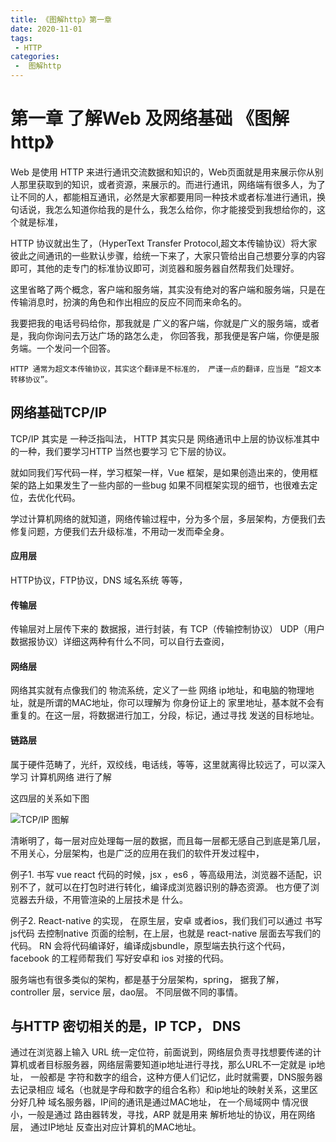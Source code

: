 ```yaml
---
title: 《图解http》第一章
date: 2020-11-01
tags:
 - HTTP
categories:
 -  图解http
---
```


# 第一章 了解Web 及网络基础 《图解http》


Web 是使用 HTTP 来进行通讯交流数据和知识的，Web页面就是用来展示你从别人那里获取到的知识，或者资源，来展示的。而进行通讯，网络端有很多人，为了让不同的人，都能相互通讯，必然是大家都要用同一种技术或者标准进行通讯，换句话说，我怎么知道你给我的是什么，我怎么给你，你才能接受到我想给你的，这个就是标准，

HTTP 协议就出生了，（HyperText Transfer Protocol,超文本传输协议）将大家彼此之间通讯的一些默认步骤，给统一下来了，大家只管给出自己想要分享的内容即可，其他的走专门的标准协议即可，浏览器和服务器自然帮我们处理好。

这里省略了两个概念，客户端和服务端，其实没有绝对的客户端和服务端，只是在传输消息时，扮演的角色和作出相应的反应不同而来命名的。

我要把我的电话号码给你，那我就是 广义的客户端，你就是广义的服务端，或者是，我向你询问去万达广场的路怎么走， 你回答我，那我便是客户端，你便是服务端。一个发问一个回答。

`HTTP 通常为超文本传输协议，其实这个翻译是不标准的， 严谨一点的翻译，应当是 “超文本转移协议”。`

## 网络基础TCP/IP

TCP/IP 其实是 一种泛指叫法， HTTP 其实只是 网络通讯中上层的协议标准其中的一种，我们要学习HTTP 当然也要学习 它下层的协议。

就如同我们写代码一样，学习框架一样，Vue 框架，是如果创造出来的，使用框架的路上如果发生了一些内部的一些bug 如果不同框架实现的细节，也很难去定位，去优化代码。

学过计算机网络的就知道，网络传输过程中，分为多个层，多层架构，方便我们去修复问题，方便我们去升级标准，不用动一发而牵全身。


#### 应用层

HTTP协议，FTP协议，DNS 域名系统 等等，

#### 传输层
传输层对上层传下来的 数据报，进行封装，有 TCP（传输控制协议） UDP（用户数据报协议）详细这两种有什么不同，可以自行去查阅，

#### 网络层

网络其实就有点像我们的 物流系统，定义了一些 网络 ip地址，和电脑的物理地址，就是所谓的MAC地址，你可以理解为 你身份证上的 家里地址，基本就不会有重复的。在这一层，将数据进行加工，分段，标记，通过寻找 发送的目标地址。

#### 链路层
属于硬件范畴了，光纤，双绞线，电话线，等等，这里就离得比较远了，可以深入学习 计算机网络 进行了解

这四层的关系如下图

![TCP/IP 图解](https://www.zhanglongfeng.cn/file/HTTP/1.1.png "TCP/IP 图解")

清晰明了，每一层对应处理每一层的数据，而且每一层都无感自己到底是第几层，不用关心，分层架构，也是广泛的应用在我们的软件开发过程中，

例子1. 书写 vue react 代码的时候，jsx ，es6 ，等高级用法，浏览器不适配，识别不了，就可以在打包时进行转化，编译成浏览器识别的静态资源。 也方便了浏览器去升级，不用管渲染的上层技术是 什么。

例子2. React-native 的实现， 在原生层，安卓 或者ios，我们我们可以通过 书写js代码 去控制native 页面的绘制，在上层，也就是 react-native 层面去写我们的代码。 RN 会将代码编译好，编译成jsbundle，原型端去执行这个代码，facebook 的工程师帮我们 写好安卓和 ios 对接的代码。

服务端也有很多类似的架构，都是基于分层架构，spring， 据我了解， controller 层，service 层，dao层。 不同层做不同的事情。


## 与HTTP 密切相关的是，IP TCP， DNS

通过在浏览器上输入 URL 统一定位符，前面说到，网络层负责寻找想要传递的计算机或者目标服务器，网络层需要知道ip地址进行寻找，那么URL不一定就是 ip地址， 一般都是 字符和数字的组合，这种方便人们记忆，此时就需要，DNS服务器 去记录相应 域名（也就是字母和数字的组合名称）和ip地址的映射关系，这里区分好几种 域名服务器，IP间的通讯是通过MAC地址， 在一个局域网中 情况很小，一般是通过 路由器转发，寻找，ARP 就是用来 解析地址的协议，用在网络层， 通过IP地址 反查出对应计算机的MAC地址。





